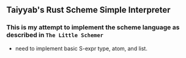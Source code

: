 ## Taiyyab's Rust Scheme Simple Interpreter

### This is my attempt to implement the scheme language as described in `The Little Schemer`

* need to implement basic S-expr type, atom, and list.